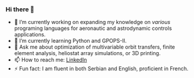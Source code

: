 ### Hi there 👋


- 🔭 I’m currently working on expanding my knowledge on *various* programing languages for aeronautic and astrodynamic controls applications.
- 🌱 I’m currently learning Python and GPOPS-II.
- 💬 Ask me about optimization of multivariable orbit transfers, finite element analysis, heliostat array simulations, or 3D printing.
- 📫 How to reach me: [LinkedIn](linkedin.com/in/zoranavisic/) 
- ⚡ Fun fact: I am fluent in both Serbian and English, proficient in French.

